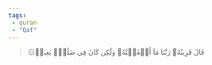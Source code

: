 ```yaml
---
tags: 
 - quran 
 - "Qaf"
---
```


> ۞قَالَ قَرِينُهُۥ رَبَّنَا مَآ أَطۡغَيۡتُهُۥ وَلَٰكِن كَانَ فِي ضَلَٰلِۭ بَعِيدٖ
